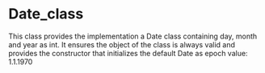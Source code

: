 # Date_class
This class provides the implementation a Date class containing day, month and year as int. It ensures the object of the class is always valid and provides the constructor that initializes the default Date as epoch value: 1.1.1970
